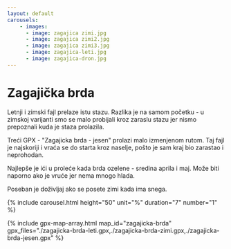 ```yaml
---
layout: default
carousels:
    - images:
      - image: zagajica zimi.jpg
      - image: zagajica zimi2.jpg
      - image: zagajica zimi3.jpg
      - image: zagajica-leti.jpg
      - image: zagajica-dron.jpg
---
```


# Zagajička brda

Letnji i zimski fajl prelaze istu stazu.
Razlika je na samom početku - u zimskoj varijanti smo se malo probijali kroz zaraslu stazu jer nismo prepoznali kuda je staza prolazila.

Treći GPX - "Zagajicka brda - jesen" prolazi malo izmenjenom rutom.
Taj fajl je najskoriji i vraća se do starta kroz naselje, pošto je sam kraj bio zarastao i neprohodan.

Najlepše je ići u proleće kada brda ozelene - sredina aprila i maj.
Može biti naporno ako je vruće jer nema mnogo hlada.

Poseban je doživljaj ako se posete zimi kada ima snega.

{% include carousel.html height="50" unit="%" duration="7" number="1" %}

{% include gpx-map-array.html map_id="zagajicka-brda" gpx_files="./zagajicka-brda-leti.gpx,./zagajicka-brda-zimi.gpx,./zagajicka-brda-jesen.gpx" %}